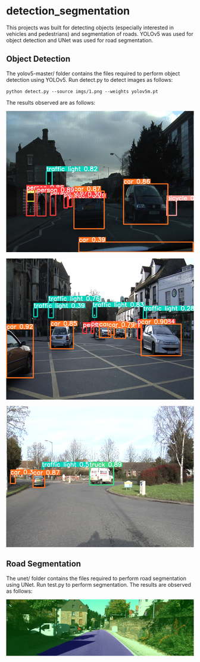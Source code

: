 # detection_segmentation

This projects was built for detecting objects (especially interested in vehicles and pedestrians) and segmentation of roads. YOLOv5 was used for object detection and UNet was used for road segmentation. 

## Object Detection

The yolov5-master/ folder contains the files required to perform object detection using YOLOv5. Run detect.py to detect images as follows:

    python detect.py --source imgs/1.png --weights yolov5m.pt
    
The results observed are as follows:

![Img1](https://github.com/saiv20/detection_segmentation/blob/main/yolov5-master/runs/detect/exp/1.png)

![Img2](https://github.com/saiv20/detection_segmentation/blob/main/yolov5-master/runs/detect/exp2/2.png)

![Img3](https://github.com/saiv20/detection_segmentation/blob/main/yolov5-master/runs/detect/exp3/3.png)

## Road Segmentation

The unet/ folder contains the files required to perform road segmentation using UNet. Run test.py to perform segmentation. The results are observed as follows:

![Img4](https://github.com/saiv20/detection_segmentation/blob/main/unet/output/overlay_uu_000090.png)




